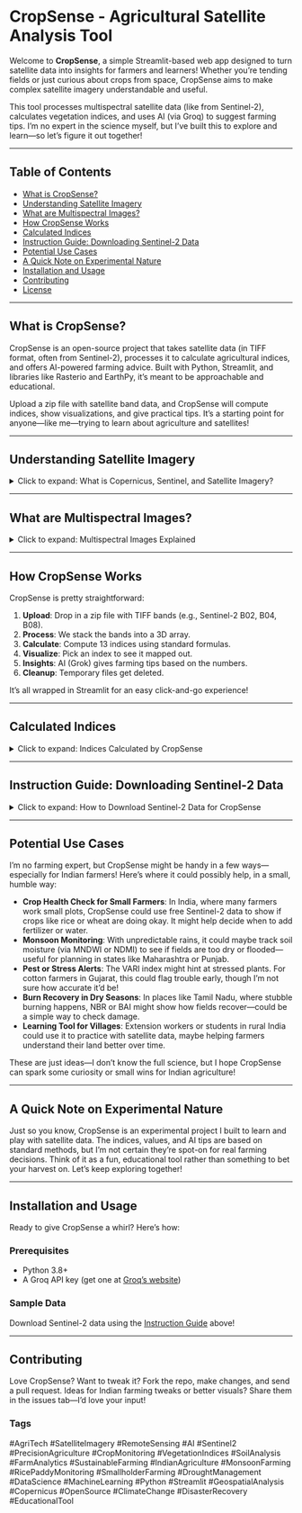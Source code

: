 
# CropSense - Agricultural Satellite Analysis Tool

Welcome to **CropSense**, a simple Streamlit-based web app designed to turn satellite data into insights for farmers and learners! Whether you’re tending fields or just curious about crops from space, CropSense aims to make complex satellite imagery understandable and useful.

This tool processes multispectral satellite data (like from Sentinel-2), calculates vegetation indices, and uses AI (via Groq) to suggest farming tips. I’m no expert in the science myself, but I’ve built this to explore and learn—so let’s figure it out together!

---

## Table of Contents
- [What is CropSense?](#what-is-cropsense)
- [Understanding Satellite Imagery](#understanding-satellite-imagery)
- [What are Multispectral Images?](#what-are-multispectral-images)
- [How CropSense Works](#how-cropsense-works)
- [Calculated Indices](#calculated-indices)
- [Instruction Guide: Downloading Sentinel-2 Data](#instruction-guide-downloading-sentinel-2-data)
- [Potential Use Cases](#potential-use-cases)
- [A Quick Note on Experimental Nature](#a-quick-note-on-experimental-nature)
- [Installation and Usage](#installation-and-usage)
- [Contributing](#contributing)
- [License](#license)

---

## What is CropSense?

CropSense is an open-source project that takes satellite data (in TIFF format, often from Sentinel-2), processes it to calculate agricultural indices, and offers AI-powered farming advice. Built with Python, Streamlit, and libraries like Rasterio and EarthPy, it’s meant to be approachable and educational.

Upload a zip file with satellite band data, and CropSense will compute indices, show visualizations, and give practical tips. It’s a starting point for anyone—like me—trying to learn about agriculture and satellites!

---

## Understanding Satellite Imagery

<details>
<summary>Click to expand: What is Copernicus, Sentinel, and Satellite Imagery?</summary>

Let’s keep it simple! Satellite imagery is like a bird’s-eye view of Earth, captured by satellites floating way up there. These images use different light wavelengths to reveal things we can’t see with our eyes—like how healthy crops are.

### Copernicus Programme
Copernicus is an EU project that watches over Earth’s environment. It’s free, open, and helps with everything from climate tracking to farming. The data comes from satellites called **Sentinel**.

### Sentinel Satellites
The Sentinel family, especially **Sentinel-2**, is great for land and farming. Launched in 2015 and 2017, these satellites snap detailed pics every few days using 13 wavelength bands—think of them as super-cameras seeing visible and invisible light. That’s what powers CropSense!

### How It Ties to CropSense
CropSense uses Sentinel-2 TIFF files (bands like Blue, Red, or Near-Infrared). You upload them, and we turn numbers into insights. It’s a fun way to peek at fields from space!

</details>

---

## What are Multispectral Images?

<details>
<summary>Click to expand: Multispectral Images Explained</summary>

Multispectral images sound fancy, but they’re just pictures taken in different light “colors”—some we see, some we don’t. Here’s the scoop:

### What Are They?
Unlike a regular photo, multispectral images split light into bands (e.g., Blue, Red, Infrared). Each band tells us something unique about the land or plants.

### How Are They Captured?
Satellites like Sentinel-2 use sensors to catch light bouncing off Earth. For example:
- **Visible bands**: Blue (490 nm), Green (560 nm), Red (665 nm)—what we’d see.
- **Near-Infrared (NIR)**: Shows plant health (healthy crops glow in NIR!).
- **Shortwave Infrared (SWIR)**: Spots water or burn marks.

Each band becomes a TIFF file, which CropSense stacks and analyzes.

### How Are They Used?
Farmers use these to check crop health, water needs, or damage. It’s like a diagnostic tool for fields!

### How CropSense Uses Them
We take those TIFFs, calculate indices (like health scores), plot them in colors, and let AI suggest what to do. It’s my attempt to make sense of it all!

</details>

---

## How CropSense Works

CropSense is pretty straightforward:
1. **Upload**: Drop in a zip file with TIFF bands (e.g., Sentinel-2 B02, B04, B08).
2. **Process**: We stack the bands into a 3D array.
3. **Calculate**: Compute 13 indices using standard formulas.
4. **Visualize**: Pick an index to see it mapped out.
5. **Insights**: AI (Grok) gives farming tips based on the numbers.
6. **Cleanup**: Temporary files get deleted.

It’s all wrapped in Streamlit for an easy click-and-go experience!

---

## Calculated Indices

<details>
<summary>Click to expand: Indices Calculated by CropSense</summary>

CropSense calculates a bunch of indices to peek into your field’s story. I’ve included what they are, their formulas, and what they might mean—based on what I’ve pieced together!

### 1. NDVI (Normalized Difference Vegetation Index)
- **What**: Checks plant health.
- **Formula**: `(NIR - Red) / (NIR + Red)`
- **Range**: -1 to 1
- **Meaning**: < 0 = bare soil; > 0.6 = lush crops.

### 2. SAVI (Soil Adjusted Vegetation Index)
- **What**: Adjusts NDVI for soil.
- **Formula**: `((NIR - Red) / (NIR + Red + 0.5)) * 1.5`
- **Range**: -1 to 1
- **Meaning**: Similar to NDVI, better for sparse areas.

### 3. VARI (Visible Atmospherically Resistant Index)
- **What**: Spots stress using visible light.
- **Formula**: `(Green - Red) / (Green + Red - Blue)`
- **Range**: -1 to 1
- **Meaning**: < 0 = stressed; > 0.3 = healthy.

### 4. MNDWI (Modified Normalized Difference Water Index)
- **What**: Finds water or moisture.
- **Formula**: `(Green - Red) / (Green + Red)`
- **Range**: -1 to 1
- **Meaning**: > 0 = water; < -0.2 = plants.

### 5. NDMI (Normalized Difference Moisture Index)
- **What**: Checks plant water content.
- **Formula**: `(NIR - Red) / (NIR + Red)` (alt form)
- **Range**: -1 to 1
- **Meaning**: < 0 = dry; > 0.2 = moist.

### 6. CMR (Chlorophyll/Moisture Ratio)
- **What**: Looks at chlorophyll and moisture.
- **Formula**: `NIR / SWIR1`
- **Range**: Varies
- **Meaning**: Higher = healthier.

### 7. FMR (Floating Mat Recognition)
- **What**: Detects floating plants.
- **Formula**: `NIR / SWIR1`
- **Range**: Varies
- **Meaning**: Higher = floating vegetation.

### 8. EVI (Enhanced Vegetation Index)
- **What**: Better NDVI for thick canopies.
- **Formula**: `2.5 * (NIR - Red) / (NIR + 6 * Red - 7.5 * Blue + 1)`
- **Range**: -1 to 1
- **Meaning**: > 0.5 = dense growth.

### 9. NBR (Normalized Burn Ratio)
- **What**: Checks burn severity.
- **Formula**: `(NIR - SWIR2) / (NIR + SWIR2)`
- **Range**: -1 to 1
- **Meaning**: < -0.2 = burned; > 0.1 = healthy.

### 10. GCI (Green Chlorophyll Index)
- **What**: Measures chlorophyll.
- **Formula**: `(NIR / Green) - 1`
- **Range**: Varies
- **Meaning**: > 1 = healthy plants.

### 11. TCARI (Transformed Chlorophyll Absorption in Reflectance Index)
- **What**: Precise chlorophyll check.
- **Formula**: `3 * ((Red - Blue) - 0.2 * (Red - Green) * (Red / Blue))`
- **Range**: Varies
- **Meaning**: Lower = more chlorophyll.

### 12. BAI (Burn Area Index)
- **What**: Highlights burned spots.
- **Formula**: `1 / ((0.1 - Green)^2 + (0.06 - Red)^2)`
- **Range**: Varies
- **Meaning**: Higher = recent burns.

### 13. OSAVI (Optimized Soil-Adjusted Vegetation Index)
- **What**: NDVI with soil tweak.
- **Formula**: `(NIR - Red) / (NIR + Red + 0.16)`
- **Range**: -1 to 1
- **Meaning**: > 0.5 = dense crops.

These get plotted and sent to AI for advice. Explore them in the app!

</details>

---

## Instruction Guide: Downloading Sentinel-2 Data

<details>
<summary>Click to expand: How to Download Sentinel-2 Data for CropSense</summary>

Not sure how to get the right satellite data? Here’s a step-by-step guide to download Sentinel-2 images from the Copernicus Browser in the format CropSense needs. It’s easier than it sounds!

### Step-by-Step Download Process
**Step 1: Open Copernicus Browser**
- Go to [Copernicus Browser]([https://apps.sentinel-hub.com/eo-browser/](https://browser.dataspace.copernicus.eu/)).
- Log in or sign up for a free account.

**Step 2: Search for Your Area**
- Use the search bar to enter your latitude/longitude (e.g., for your farm) or zoom in manually.
- Set the date (e.g., 2025-02-26 or your preferred date).
- Select **Sentinel-2 L2A** (it’s pre-corrected for atmosphere—perfect for us!).

**Step 3: Select Required Bands**
- Click “Custom” under “Create custom visualization.”
- Go to “Raw Data” and check these bands:
  - ✅ B02 (Blue)
  - ✅ B03 (Green)
  - ✅ B04 (Red)
  - ✅ B05 (Red Edge 1)
  - ✅ B06 (Red Edge 2)
  - ✅ B07 (Red Edge 3)
  - ✅ B08 (NIR)
  - ✅ B8A (Narrow NIR)
  - ✅ B11 (SWIR-1)
  - ✅ B12 (SWIR-2)

**Step 4: Download the ZIP File**
- Click “Download.”
- In the pop-up:
  - **Image format**: TIFF (32-bit float)
  - **Resolution**: Medium or High (your choice!)
  - **Coordinate System**: WGS 84 (EPSG:4326)
  - Check “Clip extra bands” to skip unneeded ones.
- Hit “Download” to grab your ZIP file.

### Next Steps After Download
- Extract the ZIP file on your computer.
- Upload it to CropSense (via `stream.py`) to process the TIFFs and compute indices.

### Final Summary
- **Bands to Download**: B02, B03, B04, B05, B06, B07, B08, B8A, B11, B12
- **Format**: TIFF (32-bit float)
- **Process**: Extract ZIP → Upload to CropSense → Get Insights

Now you’re ready to analyze your fields!

</details>

---

## Potential Use Cases

I’m no farming expert, but CropSense might be handy in a few ways—especially for Indian farmers! Here’s where it could possibly help, in a small, humble way:

- **Crop Health Check for Small Farmers**: In India, where many farmers work small plots, CropSense could use free Sentinel-2 data to show if crops like rice or wheat are doing okay. It might help decide when to add fertilizer or water.
- **Monsoon Monitoring**: With unpredictable rains, it could maybe track soil moisture (via MNDWI or NDMI) to see if fields are too dry or flooded—useful for planning in states like Maharashtra or Punjab.
- **Pest or Stress Alerts**: The VARI index might hint at stressed plants. For cotton farmers in Gujarat, this could flag trouble early, though I’m not sure how accurate it’d be!
- **Burn Recovery in Dry Seasons**: In places like Tamil Nadu, where stubble burning happens, NBR or BAI might show how fields recover—could be a simple way to check damage.
- **Learning Tool for Villages**: Extension workers or students in rural India could use it to practice with satellite data, maybe helping farmers understand their land better over time.

These are just ideas—I don’t know the full science, but I hope CropSense can spark some curiosity or small wins for Indian agriculture!

---

## A Quick Note on Experimental Nature

Just so you know, CropSense is an experimental project I built to learn and play with satellite data. The indices, values, and AI tips are based on standard methods, but I’m not certain they’re spot-on for real farming decisions. Think of it as a fun, educational tool rather than something to bet your harvest on. Let’s keep exploring together!

---

## Installation and Usage

Ready to give CropSense a whirl? Here’s how:

### Prerequisites
- Python 3.8+
- A Groq API key (get one at [Groq’s website](https://groq.com))



### Sample Data
Download Sentinel-2 data using the [Instruction Guide](#instruction-guide-downloading-sentinel-2-data) above!

---

## Contributing

Love CropSense? Want to tweak it? Fork the repo, make changes, and send a pull request. Ideas for Indian farming tweaks or better visuals? Share them in the issues tab—I’d love your input!

### Tags
#AgriTech #SatelliteImagery #RemoteSensing #AI #Sentinel2 #PrecisionAgriculture #CropMonitoring #VegetationIndices #SoilAnalysis #FarmAnalytics #SustainableFarming #IndianAgriculture #MonsoonFarming #RicePaddyMonitoring #SmallholderFarming #DroughtManagement #DataScience #MachineLearning #Python #Streamlit #GeospatialAnalysis #Copernicus #OpenSource #ClimateChange #DisasterRecovery #EducationalTool


